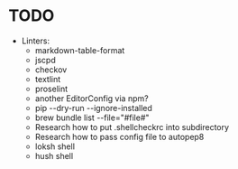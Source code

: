# TODO

- Linters:
  - markdown-table-format
  - jscpd
  - checkov
  - textlint
  - proselint
  - another EditorConfig via npm?
  - pip --dry-run --ignore-installed
  - brew bundle list --file="#file#"
  - Research how to put .shellcheckrc into subdirectory
  - Research how to pass config file to autopep8
  - loksh shell
  - hush shell
